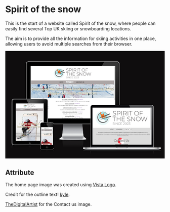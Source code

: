 # **Spirit of the snow**

This is the start of a website called Spirit of the snow, where people can easily find several Top UK skiing or snowboarding locations.

The aim is to provide all the information for skiing activities in one place, allowing users to avoid multiple searches from their browser.

![Responsive Design](assets/images/responsive.png)

## Attribute

The home page image was created using  [Vista Logo](https://www.vistaprint.co.uk/logomaker).

Credit for the outline text! [kyle](https://stackoverflow.com/questions/4919076/outline-effect-to-text).

[TheDigitalArtist](https://pixabay.com/illustrations/contact-us-help-desk-contact-help-1524408/) for the Contact us image.
